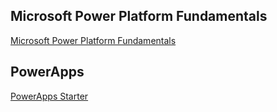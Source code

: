 ## Microsoft Power Platform Fundamentals
[Microsoft Power Platform Fundamentals](https://www.globalknowledge.com/us-en/course/183460/microsoft-power-platform-fundamentals-pl-900t00/)

## PowerApps
[PowerApps Starter](https://docs.microsoft.com/en-us/powerapps/)



